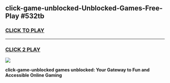 
## click-game-unblocked-Unblocked-Games-Free-Play #532tb
<h3>
<a href="https://us.freeplayer.one?title=click-game-unblocked&ref=9M">CLICK TO PLAY</a></h3>
<hr>

<h3>
<a href="https://us.freeplayer.one?title=click-game-unblocked&ref=9M">CLICK 2 PLAY</a>
  
</h3>

<a href="https://us.freeplayer.one?title=click-game-unblocked&ref=9M"><img src="https://clearcache.store/games.png"></a>


**click-game-unblocked games unblocked: Your Gateway to Fun and Accessible Online Gaming**
